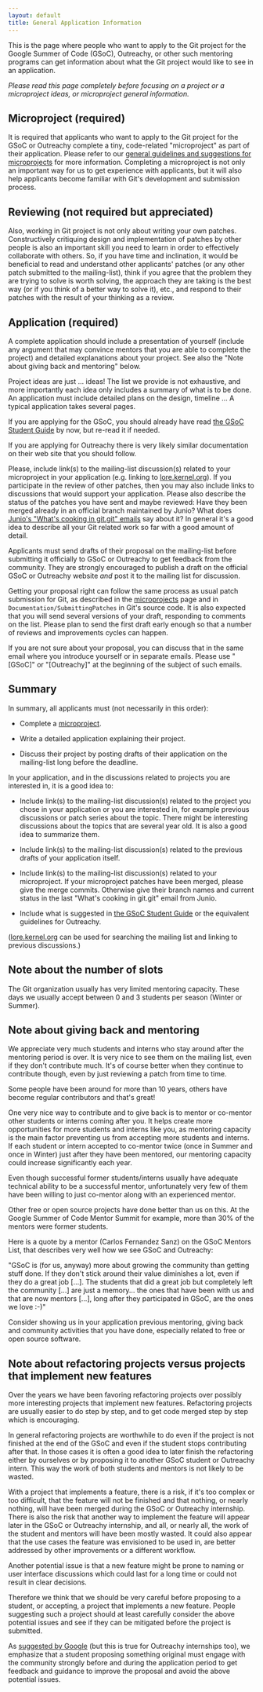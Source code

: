 ```yaml
---
layout: default
title: General Application Information
---
```


This is the page where people who want to apply to the Git project for
the Google Summer of Code (GSoC), Outreachy, or other such mentoring
programs can get information about what the Git project would like to
see in an application.

*Please read this page completely before focusing on a project or a
 microproject ideas, or microproject general information.*


## Microproject (required)

It is required that applicants who want to apply to the Git
project for the GSoC or Outreachy complete a tiny, code-related
"microproject" as part of their application. Please refer to our
[general guidelines and suggestions for microprojects](https://git.github.io/General-Microproject-Information)
for more information. Completing a microproject is not only an important
way for us to get experience with applicants, but it will also help
applicants become familiar with Git's development and submission
process.

## Reviewing (not required but appreciated)

Also, working in Git project is not only about writing your own
patches. Constructively critiquing design and implementation of
patches by other people is also an important skill you need to learn
in order to effectively collaborate with others. So, if you have time
and inclination, it would be beneficial to read and understand other
applicants' patches (or any other patch submitted to the mailing-list),
think if you agree that the problem they are trying to solve is worth
solving, the approach they are taking is the best way (or if you think
of a better way to solve it), etc., and respond to their patches with
the result of your thinking as a review.

## Application (required)

A complete application should include a presentation of yourself
(include any argument that may convince mentors that you are able to
complete the project) and detailed explanations about your
project. See also the "Note about giving back and mentoring" below.

Project ideas are just ... ideas! The list we provide is not
exhaustive, and more importantly each idea only includes a summary of
what is to be done. An application must include detailed plans on the
design, timeline ...  A typical application takes several pages.

If you are applying for the GSoC, you should already have read
[the GSoC Student Guide](http://write.flossmanuals.net/gsocstudentguide/writing-a-proposal/)
by now, but re-read it if needed.

If you are applying for Outreachy there is very likely similar
documentation on their web site that you should follow.

Please, include link(s) to the mailing-list discussion(s) related to
your microproject in your application (e.g. linking to
[lore.kernel.org](https://lore.kernel.org/git/)). If you participate
in the review of other patches, then you may also include links to
discussions that would support your application. Please also describe
the status of the patches you have sent and maybe reviewed: Have they
been merged already in an official branch maintained by Junio? What
does [Junio's "What's cooking in git.git" emails](https://lore.kernel.org/git/?q=s%3A%22What%27s+cooking+in+git.git%22)
say about it? In general it's a good idea to describe all your Git
related work so far with a good amount of detail.

Applicants must send drafts of their proposal on the mailing-list
before submitting it officially to GSoC or Outreachy to get feedback
from the community. They are strongly encouraged to publish a draft on
the official GSoC or Outreachy website *and* post it to the mailing
list for discussion.

Getting your proposal right can follow the same process as usual patch
submission for Git, as described in the
[microprojects](https://git.github.io/General-Microproject-Information) page and
in `Documentation/SubmittingPatches` in Git's source code. It is also
expected that you will send several versions of your draft, responding
to comments on the list. Please plan to send the first draft early
enough so that a number of reviews and improvements cycles can happen.

If you are not sure about your proposal, you can discuss that in the
same email where you introduce yourself or in separate emails. Please
use "[GSoC]" or "[Outreachy]" at the beginning of the subject of such
emails.

## Summary

In summary, all applicants must (not necessarily in this order):

* Complete a [microproject](https://git.github.io/General-Microproject-Information).

* Write a detailed application explaining their project.

* Discuss their project by posting drafts of their application on the
  mailing-list long before the deadline.

In your application, and in the discussions related to projects you
are interested in, it is a good idea to:

* Include link(s) to the mailing-list discussion(s) related to the
  project you chose in your application or you are interested in, for
  example previous discussions or patch series about the topic. There
  might be interesting discussions about the topics that are several
  year old. It is also a good idea to summarize them.

* Include link(s) to the mailing-list discussion(s) related to the
  previous drafts of your application itself.

* Include link(s) to the mailing-list discussion(s) related to your
  microproject. If your microproject patches have been merged, please
  give the merge commits. Otherwise give their branch names and
  current status in the last "What's cooking in git.git" email from
  Junio.

* Include what is suggested in
  [the GSoC Student Guide](http://write.flossmanuals.net/gsocstudentguide/writing-a-proposal/)
  or the equivalent guidelines for Outreachy.

([lore.kernel.org](https://lore.kernel.org/git/) can be
used for searching the mailing list and linking to previous
discussions.)

## Note about the number of slots

The Git organization usually has very limited mentoring capacity.
These days we usually accept between 0 and 3 students per season
(Winter or Summer).

## Note about giving back and mentoring

We appreciate very much students and interns who stay around after the
mentoring period is over. It is very nice to see them on the mailing
list, even if they don't contribute much. It's of course better when
they continue to contribute though, even by just reviewing a patch
from time to time.

Some people have been around for more than 10 years, others have
become regular contributors and that's great!

One very nice way to contribute and to give back is to mentor or
co-mentor other students or interns coming after you. It helps create
more opportunities for more students and interns like you, as
mentoring capacity is the main factor preventing us from accepting
more students and interns. If each student or intern accepted to
co-mentor twice (once in Summer and once in Winter) just after they
have been mentored, our mentoring capacity could increase
significantly each year.

Even though successful former students/interns usually have adequate
technical ability to be a successful mentor, unfortunately very few of
them have been willing to just co-mentor along with an experienced
mentor.

Other free or open source projects have done better than us on
this. At the Google Summer of Code Mentor Summit for example, more
than 30% of the mentors were former students.

Here is a quote by a mentor (Carlos Fernandez Sanz) on the GSoC
Mentors List, that describes very well how we see GSoC and Outreachy:

"GSoC is (for us, anyway) more about growing the community than
getting stuff done. If they don't stick around their value diminishes
a lot, even if they do a great job [...]. The students that did a
great job but completely left the community [...] are just a memory...
the ones that have been with us and that are now mentors [...], long
after they participated in GSoC, are the ones we love :-)"

Consider showing us in your application previous mentoring, giving
back and community activities that you have done, especially related
to free or open source software.

## Note about refactoring projects versus projects that implement new features

Over the years we have been favoring refactoring projects over
possibly more interesting projects that implement new features.
Refactoring projects are usually easier to do step by step, and to get
code merged step by step which is encouraging.

In general refactoring projects are worthwhile to do even if the
project is not finished at the end of the GSoC and even if the student
stops contributing after that. In those cases it is often a good idea
to later finish the refactoring either by ourselves or by proposing it
to another GSoC student or Outreachy intern. This way the work of both
students and mentors is not likely to be wasted.

With a project that implements a feature, there is a risk, if it's too
complex or too difficult, that the feature will not be finished and
that nothing, or nearly nothing, will have been merged during the GSoC
or Outreachy internship. There is also the risk that another way to
implement the feature will appear later in the GSoC or Outreachy
internship, and all, or nearly all, the work of the student and
mentors will have been mostly wasted. It could also appear that the
use cases the feature was envisioned to be used in, are better
addressed by other improvements or a different workflow.

Another potential issue is that a new feature might be prone to naming
or user interface discussions which could last for a long time or
could not result in clear decisions.

Therefore we think that we should be very careful before proposing to
a student, or accepting, a project that implements a new feature.
People suggesting such a project should at least carefully consider
the above potential issues and see if they can be mitigated before the
project is submitted.

As [suggested by Google](https://google.github.io/gsocguides/mentor/defining-a-project-ideas-list)
(but this is true for Outreachy internships too), we emphasize that a
student proposing something original must engage with the community
strongly before and during the application period to get feedback and
guidance to improve the proposal and avoid the above potential issues.

